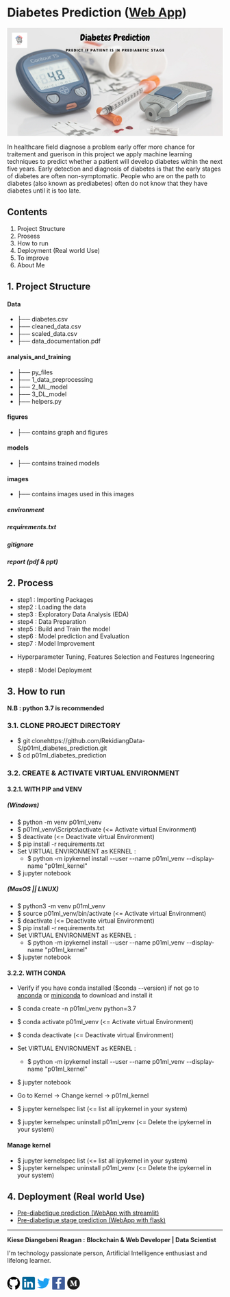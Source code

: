 # Diabetes Prediction (<a href="https://share.streamlit.io/rekidiang2/st01_diabetes_prediction/main/app.py">Web App</a>)

<img src="./images/cover.png" width="1000" alt="photo cover" />


In healthcare field diagnose a problem early offer more chance for traitement and guerison in this project we apply machine learning techniques to predict whether a patient will develop diabetes within the next five years. Early detection and diagnosis of diabetes is that the early stages of diabetes are often non-symptomatic. People who are on the path to diabetes (also known as prediabetes) often do not know that they have diabetes until it is too late.

## Contents

1. Project Structure
2. Prosess
3. How to run
4. Deployment (Real world Use)
5. To improve
6. About Me

## 1. Project Structure

#### Data
* ├── diabetes.csv
* ├── cleaned_data.csv
* ├── scaled_data.csv
* ├── data_documentation.pdf
#### analysis_and_training
* ├── py_files
* ├── 1_data_preprocessing
* ├── 2_ML_model
* ├── 3_DL_model
* ├── helpers.py
#### figures
* ├── contains graph and figures
#### models
* ├── contains trained models
#### images
* ├── contains images used in this images

##### environment
##### requirements.txt
##### gitignore
##### report (pdf & ppt)

## 2. Process

* step1 :  Importing Packages
* step2 :  Loading the data
* step3 : Exploratory Data Analysis (EDA)
* step4 : Data Preparation
* step5 : Build and Train the model
* step6 : Model prediction and Evaluation
* step7 : Model Improvement
 + Hyperparameter Tuning, Features Selection and Features Ingeneering
* step8 : Model Deployment

## 3. How to run

**N.B : python 3.7 is recommended**

### 3.1. CLONE PROJECT DIRECTORY

+ $ git clonehttps://github.com/RekidiangData-S/p01ml_diabetes_prediction.git
+ $ cd p01ml_diabetes_prediction

### 3.2. CREATE & ACTIVATE VIRTUAL ENVIRONMENT

#### 3.2.1. WITH PIP and VENV

##### (Windows) 
+ $ python -m venv p01ml_venv 
+ $ p01ml_venv\Scripts\activate (<= Activate virtual Environment)
+ $ deactivate (<= Deactivate virtual Environment)
+ $ pip install -r requirements.txt
+ Set  VIRTUAL ENVIRONMENT as KERNEL : 
  +  $ python -m ipykernel install --user --name p01ml_venv --display-name "p01ml_kernel"
+ $ jupyter notebook

##### (MasOS || LINUX)
+ $ python3 -m venv p01ml_venv 
+ $ source p01ml_venv/bin/activate (<= Activate virtual Environment)  
+ $ deactivate (<= Deactivate virtual Environment)
+ $ pip install -r requirements.txt
+ Set  VIRTUAL ENVIRONMENT as KERNEL : 
  +  $ python -m ipykernel install --user --name p01ml_venv --display-name "p01ml_kernel"
+ $ jupyter notebook


#### 3.2.2. WITH CONDA

+ Verify if you have conda installed ($conda --version) if not go to [anconda](https://www.anaconda.com/products/individual) or [miniconda](https://docs.conda.io/en/latest/miniconda.html) to download and install it

+ $ conda create -n p01ml_venv python=3.7
+ $ conda activate p01ml_venv (<= Activate virtual Environment)
+ $ conda deactivate  (<= Deactivate virtual Environment)
+ Set  VIRTUAL ENVIRONMENT as KERNEL : 
  +  $ python -m ipykernel install --user --name p01ml_venv --display-name "p01ml_kernel"
+ $ jupyter notebook
+ Go to Kernel -> Change kernel -> p01ml_kernel
+ $ jupyter kernelspec list (<= list all ipykernel in your system)
+ $ jupyter kernelspec uninstall p01ml_venv (<= Delete the ipykernel in your system)


#### Manage kernel
+ $ jupyter kernelspec list (<= list all ipykernel in your system)
+ $ jupyter kernelspec uninstall p01ml_venv (<= Delete the ipykernel in your system)

## 4. Deployment (Real world Use)

+ [Pre-diabetique prediction (WebApp with streamlit)](https://share.streamlit.io/rekidiang2/st01_diabetes_prediction/main/app.py)
+ [Pre-diabetique stage prediction (WebApp with flask)]()


___
**Kiese Diangebeni Reagan :** **Blockchain & Web Developer | Data Scientist**

I'm technology passionate person, Artificial Intelligence enthusiast and lifelong learner.

<a href="https://github.com/Rekidiang2"><img src="https://github.com/Rekidiang2/Rekidiang2/blob/main/leslogos/github-logo.png"></a>
<a href="https://www.linkedin.com/in/kiese-diangebeni-reagan-82992216a/"><img src="https://github.com/Rekidiang2/Rekidiang2/blob/main/leslogos/linkedin-logo.png"></a>
<a href="https://twitter.com/ReaganKiese"><img src="https://github.com/Rekidiang2/Rekidiang2/blob/main/leslogos/twitter-logo.png"></a>
<a href="http://www.facebook.com/reagan.kiese.37"><img src="https://github.com/Rekidiang2/Rekidiang2/blob/main/leslogos/facebook-logo.png"></a>
<a href="https://medium.com/@rkddatas"><img src="https://github.com/Rekidiang2/Rekidiang2/blob/main/leslogos/medium-logo.png"></a>                                    
----

